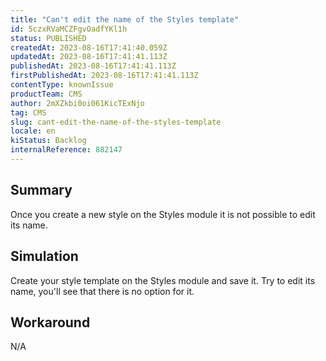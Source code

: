 ```yaml
---
title: "Can't edit the name of the Styles template"
id: 5czxRVaMCZFgvOadfYKl1h
status: PUBLISHED
createdAt: 2023-08-16T17:41:40.059Z
updatedAt: 2023-08-16T17:41:41.113Z
publishedAt: 2023-08-16T17:41:41.113Z
firstPublishedAt: 2023-08-16T17:41:41.113Z
contentType: knownIssue
productTeam: CMS
author: 2mXZkbi0oi061KicTExNjo
tag: CMS
slug: cant-edit-the-name-of-the-styles-template
locale: en
kiStatus: Backlog
internalReference: 882147
---
```


## Summary


Once you create a new style on the Styles module it is not possible to edit its name.


##

## Simulation


Create your style template on the Styles module and save it. Try to edit its name, you'll see that there is no option for it.


##

## Workaround


N/A





